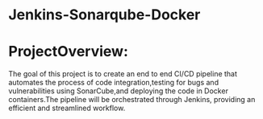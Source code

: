 # Jenkins-Sonarqube-Docker

# ProjectOverview:

The goal of this project is to create an end to end CI/CD pipeline that automates the process of code integration,testing for bugs and vulnerabilities using SonarCube,and deploying the code in Docker containers.The pipeline will be orchestrated through Jenkins, providing an efficient and streamlined workflow.
